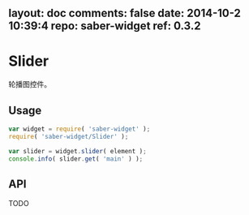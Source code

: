 layout: doc
comments: false
date: 2014-10-2 10:39:4
repo: saber-widget
ref: 0.3.2
---

# Slider

轮播图控件。


## Usage

``` javascript
var widget = require( 'saber-widget' );
require( 'saber-widget/Slider' );

var slider = widget.slider( element );
console.info( slider.get( 'main' ) );
```

## API

TODO


